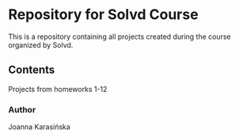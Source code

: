 # Repository for Solvd Course #

This is a repository containing all projects created during the course organized by Solvd.
## Contents ##

Projects from homeworks 1-12

### Author ###

Joanna Karasińska